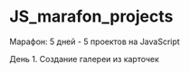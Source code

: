 # JS_marafon_projects

Марафон: 5 дней - 5 проектов на JavaScript

День 1. Создание галереи из карточек
